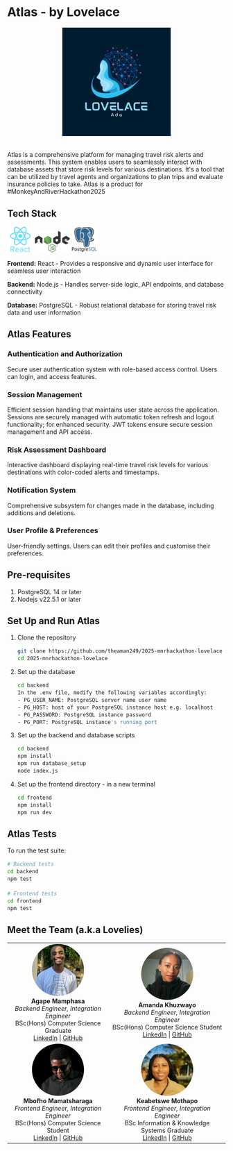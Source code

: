 # Atlas - by Lovelace

<div align="center">
  <img src="img/lovelace.jpg" width="250"><br><br>
</div>

Atlas is a comprehensive platform for managing travel risk alerts and assessments. This system enables users to seamlessly interact with database assets that store risk levels for various destinations. It's a tool that can be utilized by travel agents and organizations to plan trips and evaluate insurance policies to take. Atlas is a product for #MonkeyAndRiverHackathon2025

## Tech Stack

<img src="img/react-512.webp" width="60">   <img src="img/Node.js_logo.svg" width="80">   <img src="img/postgresql.png" width="60">

**Frontend:** React - Provides a responsive and dynamic user interface for seamless user interaction

**Backend:** Node.js - Handles server-side logic, API endpoints, and database connectivity

**Database:** PostgreSQL - Robust relational database for storing travel risk data and user information

## Atlas Features

### Authentication and Authorization
Secure user authentication system with role-based access control. Users can login, and access features. 

### Session Management
Efficient session handling that maintains user state across the application. Sessions are securely managed with automatic token refresh and logout functionality;  for enhanced security. JWT tokens ensure secure session management and API access.

### Risk Assessment Dashboard
Interactive dashboard displaying real-time travel risk levels for various destinations with color-coded alerts and timestamps.

### Notification System
Comprehensive subsystem for changes made in the database, including additions and deletions.

### User Profile & Preferences
User-friendly settings. Users can edit their profiles and customise their preferences.

## Pre-requisites

1. PostgreSQL 14 or later
2. Nodejs v22.5.1 or later

## Set Up and Run Atlas

1. Clone the repository

    ```bash
    git clone https://github.com/theaman249/2025-mnrhackathon-lovelace
    cd 2025-mnrhackathon-lovelace
    ```
2. Set up the database

    ```bash
    cd backend
    In the .env file, modify the following variables accordingly:
    - PG_USER_NAME: PostgreSQL server name user name
    - PG_HOST: host of your PostgreSQL instance host e.g. localhost
    - PG_PASSWORD: PostgreSQL instance password
    - PG_PORT: PostgreSQL instance's running port
    ```

3. Set up the backend and database scripts

    ```bash
    cd backend
    npm install
    npm run database_setup 
    node index.js
    ```

4. Set up the frontend directory - in a new terminal

    ```bash
    cd frontend
    npm install
    npm run dev 
    ```

## Atlas Tests

To run the test suite:

```bash
# Backend tests
cd backend
npm test

# Frontend tests
cd frontend
npm test
```

## Meet the Team (a.k.a Lovelies)

| | |
|:---:|:---:|
| <img src="img/Agape.jpeg" width="120" style="border-radius: 50%"><br>**Agape Mamphasa**<br>*Backend Engineer, Integration Engineer*<br>BSc(Hons) Computer Science Graduate<br>[LinkedIn](https://www.linkedin.com/in/agape-mamphasa-92022a2a9/) \| [GitHub](https://github.com/theaman249) | <img src="img/amanda.jfif" width="120" style="border-radius: 50%"><br>**Amanda Khuzwayo**<br>*Backend Engineer, Integration Engineer*<br>BSc(Hons) Computer Science Student<br>[LinkedIn](https://www.linkedin.com/in/amanda-khuzwayo-894130135/) \| [GitHub](https://github.com/Amanda9805) |
| <img src="img/mbofho.jfif" width="120" style="border-radius: 50%"><br>**Mbofho Mamatsharaga**<br>*Frontend Engineer, Integration Engineer*<br>BSc(Hons) Computer Science Student<br>[LinkedIn](https://www.linkedin.com/in/mbofho-mamatsharaga-54992823b/) \| [GitHub](https://github.com/TheStoryOfChampion) | <img src="img/kea.jpg" width="120" style="border-radius: 50%"><br>**Keabetswe Mothapo**<br>*Frontend Engineer, Integration Engineer*<br>BSc Information & Knowledge Systems Graduate<br>[LinkedIn](https://www.linkedin.com/in/keabetswe-mothapo/) \| [GitHub](https://github.com/keamothapo) |
